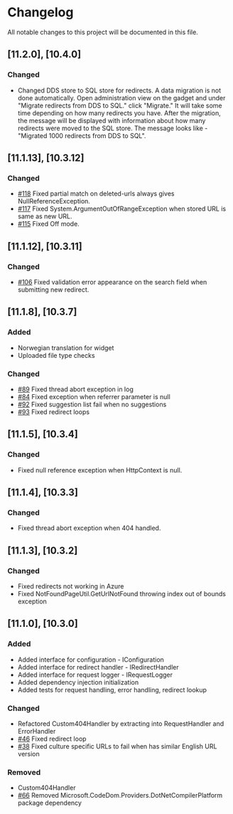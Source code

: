 # Changelog

All notable changes to this project will be documented in this file.

## [11.2.0], [10.4.0]

### Changed
- Changed DDS store to SQL store for redirects. A data migration is not done automatically. Open administration view on the gadget and under "Migrate redirects from DDS to SQL." click "Migrate." It will take some time depending on how many redirects you have. After the migration, the message will be displayed with information about how many redirects were moved to the SQL store. The message looks like - "Migrated 1000 redirects from DDS to SQL".

## [11.1.13], [10.3.12]

### Changed
- [#118](https://github.com/Geta/404handler/issues/118) Fixed partial match on deleted-urls always gives NullReferenceException.
- [#117](https://github.com/Geta/404handler/issues/117) Fixed System.ArgumentOutOfRangeException when stored URL is same as new URL.
- [#115](https://github.com/Geta/404handler/issues/115) Fixed Off mode.

## [11.1.12], [10.3.11]

### Changed
- [#106](https://github.com/Geta/404handler/issues/106) Fixed validation error appearance on the search field when submitting new redirect.

## [11.1.8], [10.3.7]

### Added
- Norwegian translation for widget
- Uploaded file type checks

### Changed
- [#89](https://github.com/Geta/404handler/issues/89) Fixed thread abort exception in log
- [#84](https://github.com/Geta/404handler/issues/84) Fixed exception when referrer parameter is null
- [#92](https://github.com/Geta/404handler/issues/92) Fixed suggestion list fail when no suggestions
- [#93](https://github.com/Geta/404handler/issues/93) Fixed redirect loops

## [11.1.5], [10.3.4]

### Changed
- Fixed null reference exception when HttpContext is null.

## [11.1.4], [10.3.3]

### Changed
- Fixed thread abort exception when 404 handled.

## [11.1.3], [10.3.2]

### Changed
- Fixed redirects not working in Azure
- Fixed NotFoundPageUtil.GetUrlNotFound throwing index out of bounds exception

## [11.1.0], [10.3.0]

### Added
- Added interface for configuration - IConfiguration
- Added interface for redirect handler - IRedirectHandler
- Added interface for request logger - IRequestLogger
- Added dependency injection initialization
- Added tests for request handling, error handling, redirect lookup

### Changed
- Refactored Custom404Handler by extracting into RequestHandler and ErrorHandler
- [#46](https://github.com/Geta/404handler/issues/46) Fixed redirect loop
- [#38](https://github.com/Geta/404handler/issues/38) Fixed culture specific URLs to fail when has similar English URL version

### Removed
- Custom404Handler
- [#66](https://github.com/Geta/404handler/issues/66) Removed Microsoft.CodeDom.Providers.DotNetCompilerPlatform package dependency
